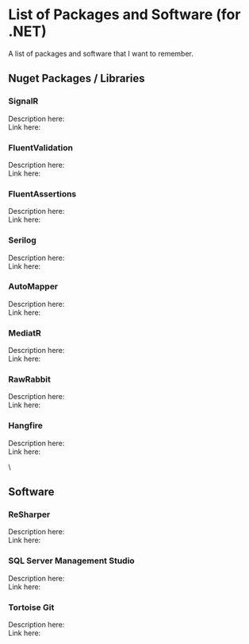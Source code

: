 # List of Packages and Software (for .NET)
A list of packages and software that I want to remember.

## Nuget Packages / Libraries
### SignalR
Description here:\
Link here:

### FluentValidation
Description here:\
Link here:

### FluentAssertions
Description here:\
Link here:

### Serilog
Description here:\
Link here:

### AutoMapper
Description here:\
Link here:

### MediatR
Description here:\
Link here:

### RawRabbit
Description here:\
Link here:

### Hangfire
Description here:\
Link here:


\
## Software
### ReSharper
Description here:\
Link here:

### SQL Server Management Studio
Description here:\
Link here:

### Tortoise Git
Description here:\
Link here:



